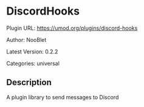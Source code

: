 # DiscordHooks

Plugin URL: https://umod.org/plugins/discord-hooks

Author: NooBlet

Latest Version: 0.2.2

Categories: universal

## Description

A plugin library to send messages to Discord
